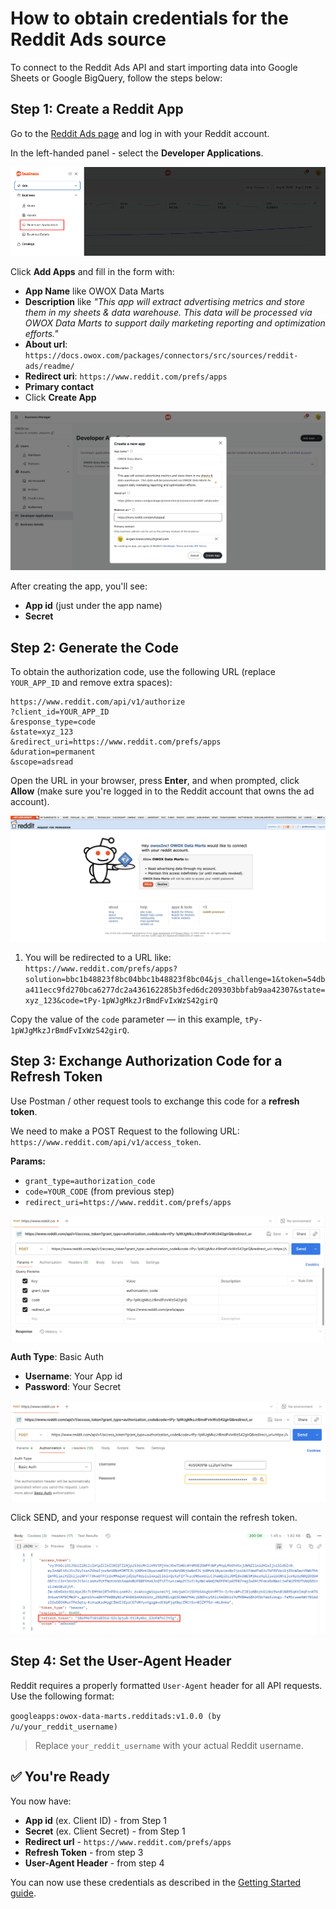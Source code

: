 # How to obtain credentials for the Reddit Ads source

To connect to the Reddit Ads API and start importing data into Google Sheets or Google BigQuery, follow the steps below:

## Step 1: Create a Reddit App

Go to the [Reddit Ads page](https://ads.reddit.com/) and log in with your Reddit account.

In the left-handed panel - select the **Developer Applications**.

![Reddit creating app](res/redditcreds1.png)

Click **Add Apps** and fill in the form with:

- **App Name** like OWOX Data Marts
- **Description** like      _"This app will extract advertising metrics and store them in my sheets & data warehouse. This data will be processed via OWOX Data Marts to support daily marketing reporting and optimization efforts."_
- **About url**: `https://docs.owox.com/packages/connectors/src/sources/reddit-ads/readme/`
- **Redirect uri**: `https://www.reddit.com/prefs/apps`
- **Primary contact**
- Click **Create App**

![Reddit app name](res/redditcreds2.png)

After creating the app, you'll see:

- **App id** (just under the app name)
- **Secret**

## Step 2: Generate the Code

To obtain the authorization code, use the following URL (replace `YOUR_APP_ID` and remove extra spaces):

```text # Reddit Authorization URL
https://www.reddit.com/api/v1/authorize
?client_id=YOUR_APP_ID
&response_type=code
&state=xyz_123
&redirect_uri=https://www.reddit.com/prefs/apps
&duration=permanent
&scope=adsread
```

Open the URL in your browser, press **Enter**, and when prompted, click **Allow** (make sure you're logged in to the Reddit account that owns the ad account).

![Reddit app request](res/redditcreds3.png)

1. You will be redirected to a URL like:
`https://www.reddit.com/prefs/apps?solution=bbc1b48823f8bc04bbc1b48823f8bc04&js_challenge=1&token=54dba411ecc9fd270bca6277dc2a436162285b3fed6dc209303bbfab9aa42307&state=xyz_123&code=tPy-1pWJgMkzJrBmdFvIxWzS42girQ`  

Copy the value of the `code` parameter — in this example, `tPy-1pWJgMkzJrBmdFvIxWzS42girQ`.  

## Step 3: Exchange Authorization Code for a Refresh Token

Use Postman / other request tools to exchange this code for a **refresh token**.

We need to make a POST Request to the following URL: `https://www.reddit.com/api/v1/access_token`.

**Params:**

- `grant_type=authorization_code`
- `code=YOUR_CODE` (from previous step)
- `redirect_uri=https://www.reddit.com/prefs/apps`

![Reddit ads query params](res/redditcreds4.png)

**Auth Type**: Basic Auth  

- **Username**: Your App id  
- **Password**: Your Secret

![Reddit ads auth params](res/redditcreds5.png)

Click SEND, and your response request will contain the refresh token.

![Reddit ads auth params](res/redditcreds6.png)

## Step 4: Set the User-Agent Header

Reddit requires a properly formatted `User-Agent` header for all API requests. Use the following format:

`googleapps:owox-data-marts.redditads:v1.0.0 (by /u/your_reddit_username)`

> Replace `your_reddit_username` with your actual Reddit username.

## ✅ You're Ready

You now have:

- **App id** (ex. Client ID) - from Step 1
- **Secret** (ex. Client Secret) - from Step 1
- **Redirect url** - `https://www.reddit.com/prefs/apps`
- **Refresh Token** - from step 3
- **User-Agent Header** - from step 4

You can now use these credentials as described in the [Getting Started guide](GETTING_STARTED.md).
